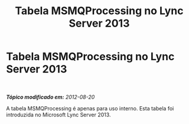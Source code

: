 ﻿---
title: Tabela MSMQProcessing no Lync Server 2013
TOCTitle: Tabela MSMQProcessing no Lync Server 2013
ms:assetid: e0415f76-d125-4c15-861b-f5780ac1aef2
ms:mtpsurl: https://technet.microsoft.com/pt-br/library/JJ205280(v=OCS.15)
ms:contentKeyID: 49308358
ms.date: 05/19/2016
mtps_version: v=OCS.15
ms.translationtype: HT
---

# Tabela MSMQProcessing no Lync Server 2013

 

_**Tópico modificado em:** 2012-08-20_

A tabela MSMQProcessing é apenas para uso interno. Esta tabela foi introduzida no Microsoft Lync Server 2013.


